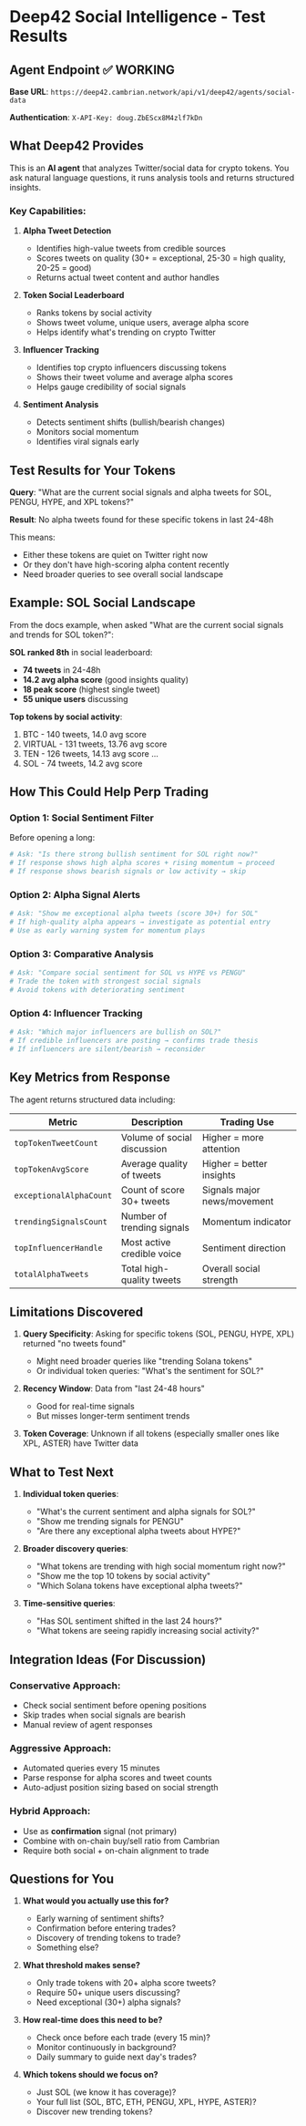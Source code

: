 # Deep42 Social Intelligence - Test Results

## Agent Endpoint ✅ WORKING

**Base URL**: `https://deep42.cambrian.network/api/v1/deep42/agents/social-data`

**Authentication**: `X-API-Key: doug.ZbEScx8M4zlf7kDn`

## What Deep42 Provides

This is an **AI agent** that analyzes Twitter/social data for crypto tokens. You ask natural language questions, it runs analysis tools and returns structured insights.

### Key Capabilities:

1. **Alpha Tweet Detection**
   - Identifies high-value tweets from credible sources
   - Scores tweets on quality (30+ = exceptional, 25-30 = high quality, 20-25 = good)
   - Returns actual tweet content and author handles

2. **Token Social Leaderboard**
   - Ranks tokens by social activity
   - Shows tweet volume, unique users, average alpha score
   - Helps identify what's trending on crypto Twitter

3. **Influencer Tracking**
   - Identifies top crypto influencers discussing tokens
   - Shows their tweet volume and average alpha scores
   - Helps gauge credibility of social signals

4. **Sentiment Analysis**
   - Detects sentiment shifts (bullish/bearish changes)
   - Monitors social momentum
   - Identifies viral signals early

## Test Results for Your Tokens

**Query**: "What are the current social signals and alpha tweets for SOL, PENGU, HYPE, and XPL tokens?"

**Result**: No alpha tweets found for these specific tokens in last 24-48h

This means:
- Either these tokens are quiet on Twitter right now
- Or they don't have high-scoring alpha content recently
- Need broader queries to see overall social landscape

## Example: SOL Social Landscape

From the docs example, when asked "What are the current social signals and trends for SOL token?":

**SOL ranked 8th** in social leaderboard:
- **74 tweets** in 24-48h
- **14.2 avg alpha score** (good insights quality)
- **18 peak score** (highest single tweet)
- **55 unique users** discussing

**Top tokens by social activity**:
1. BTC - 140 tweets, 14.0 avg score
2. VIRTUAL - 131 tweets, 13.76 avg score
3. TEN - 126 tweets, 14.13 avg score
...
8. SOL - 74 tweets, 14.2 avg score

## How This Could Help Perp Trading

### Option 1: Social Sentiment Filter
Before opening a long:
```python
# Ask: "Is there strong bullish sentiment for SOL right now?"
# If response shows high alpha scores + rising momentum → proceed
# If response shows bearish signals or low activity → skip
```

### Option 2: Alpha Signal Alerts
```python
# Ask: "Show me exceptional alpha tweets (score 30+) for SOL"
# If high-quality alpha appears → investigate as potential entry
# Use as early warning system for momentum plays
```

### Option 3: Comparative Analysis
```python
# Ask: "Compare social sentiment for SOL vs HYPE vs PENGU"
# Trade the token with strongest social signals
# Avoid tokens with deteriorating sentiment
```

### Option 4: Influencer Tracking
```python
# Ask: "Which major influencers are bullish on SOL?"
# If credible influencers are posting → confirms trade thesis
# If influencers are silent/bearish → reconsider
```

## Key Metrics from Response

The agent returns structured data including:

| Metric | Description | Trading Use |
|--------|-------------|-------------|
| `topTokenTweetCount` | Volume of social discussion | Higher = more attention |
| `topTokenAvgScore` | Average quality of tweets | Higher = better insights |
| `exceptionalAlphaCount` | Count of score 30+ tweets | Signals major news/movement |
| `trendingSignalsCount` | Number of trending signals | Momentum indicator |
| `topInfluencerHandle` | Most active credible voice | Sentiment direction |
| `totalAlphaTweets` | Total high-quality tweets | Overall social strength |

## Limitations Discovered

1. **Query Specificity**: Asking for specific tokens (SOL, PENGU, HYPE, XPL) returned "no tweets found"
   - Might need broader queries like "trending Solana tokens"
   - Or individual token queries: "What's the sentiment for SOL?"

2. **Recency Window**: Data from "last 24-48 hours"
   - Good for real-time signals
   - But misses longer-term sentiment trends

3. **Token Coverage**: Unknown if all tokens (especially smaller ones like XPL, ASTER) have Twitter data

## What to Test Next

1. **Individual token queries**:
   - "What's the current sentiment and alpha signals for SOL?"
   - "Show me trending signals for PENGU"
   - "Are there any exceptional alpha tweets about HYPE?"

2. **Broader discovery queries**:
   - "What tokens are trending with high social momentum right now?"
   - "Show me the top 10 tokens by social activity"
   - "Which Solana tokens have exceptional alpha tweets?"

3. **Time-sensitive queries**:
   - "Has SOL sentiment shifted in the last 24 hours?"
   - "What tokens are seeing rapidly increasing social activity?"

## Integration Ideas (For Discussion)

### Conservative Approach:
- Check social sentiment before opening positions
- Skip trades when social signals are bearish
- Manual review of agent responses

### Aggressive Approach:
- Automated queries every 15 minutes
- Parse response for alpha scores and tweet counts
- Auto-adjust position sizing based on social strength

### Hybrid Approach:
- Use as **confirmation** signal (not primary)
- Combine with on-chain buy/sell ratio from Cambrian
- Require both social + on-chain alignment to trade

## Questions for You

1. **What would you actually use this for?**
   - Early warning of sentiment shifts?
   - Confirmation before entering trades?
   - Discovery of trending tokens to trade?
   - Something else?

2. **What threshold makes sense?**
   - Only trade tokens with 20+ alpha score tweets?
   - Require 50+ unique users discussing?
   - Need exceptional (30+) alpha signals?

3. **How real-time does this need to be?**
   - Check once before each trade (every 15 min)?
   - Monitor continuously in background?
   - Daily summary to guide next day's trades?

4. **Which tokens should we focus on?**
   - Just SOL (we know it has coverage)?
   - Your full list (SOL, BTC, ETH, PENGU, XPL, HYPE, ASTER)?
   - Discover new trending tokens?
